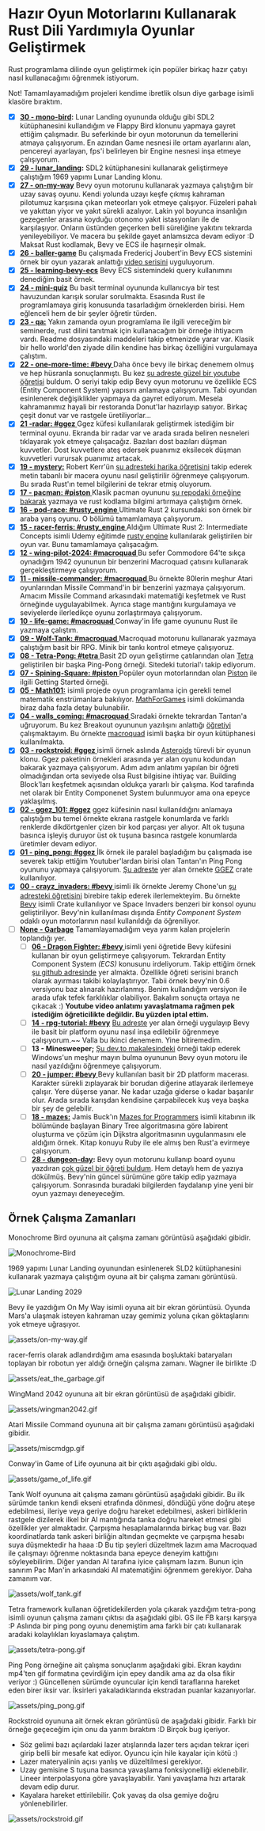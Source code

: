 # Hazır Oyun Motorlarını Kullanarak Rust Dili Yardımıyla Oyunlar Geliştirmek

Rust programlama dilinde oyun geliştirmek için popüler birkaç hazır çatıyı nasıl kullanacağımı öğrenmek istiyorum. 

Not! Tamamlayamadığım projeleri kendime ibretlik olsun diye garbage isimli klasöre bıraktım.

- [x] **[30 - mono-bird](https://github.com/buraksenyurt/game-dev-with-rust/tree/main/mono-bird):** Lunar Landing oyununda olduğu gibi SDL2 kütüphanesini kullandığım ve Flappy Bird klonunu yapmaya gayret ettiğim çalışmadır. Bu seferkinde bir oyun motorunun da temellerini atmaya çalışıyorum. En azından Game nesnesi ile ortam ayarlarını alan, pencereyi ayarlayan, fps'i belirleyen bir Engine nesnesi inşa etmeye çalışıyorum.
- [x] **[29 - lunar_landing](https://github.com/buraksenyurt/game-dev-with-rust/tree/main/lunar_landing):** SDL2 kütüphanesini kullanarak geliştirmeye çalıştığım 1969 yapımı Lunar Landing klonu.
- [x] **[27 - on-my-way](https://github.com/buraksenyurt/game-dev-with-rust/tree/main/on-my-way)** Bevy oyun motorunu kullanarak yazmaya çalıştığım bir uzay savaş oyunu. Kendi yolunda uzayı keşfe çıkmış kahraman pilotumuz karşısına çıkan meteorları yok etmeye çalışıyor. Füzeleri pahalı ve yakıttan yiyor ve yakıt sürekli azalıyor. Lakin yol boyunca insanlığın gezegenler arasına koyduğu otonomo yakıt istasyonları ile de karşılaşıyor. Onların üstünden geçerken belli süreliğine yakıtını tekrarda yenileyebiliyor. Ve macera bu şekilde gayet anlamsızca devam ediyor :D Maksat Rust kodlamak, Bevy ve ECS ile haşırneşir olmak.
- [x] **[26 - baller-game](https://github.com/buraksenyurt/game-dev-with-rust/tree/main/baller-game)** Bu çalışmada Fredericj Joubert'in Bevy ECS sistemini örnek bir oyun yazarak anlattığı [video serisini](https://www.youtube.com/playlist?list=PLVnntJRoP85JHGX7rGDu6LaF3fmDDbqyd) uyguluyorum.
- [x] **[25 - learning-bevy-ecs](https://github.com/buraksenyurt/game-dev-with-rust/tree/main/learning-bevy-ecs)** Bevy ECS sistemindeki query kullanımını denediğim basit örnek.
- [x] **[24 - mini-quiz](https://github.com/buraksenyurt/game-dev-with-rust/tree/main/mini-quiz)** Bu basit terminal oyununda kullanıcıya bir test havuzundan karışık sorular sorulmakta. Esasında Rust ile programlamaya giriş konusunda tasarladığım örneklerden birisi. Hem eğlenceli hem de bir şeyler öğretir türden.
- [x] **[23 - qa:](https://github.com/buraksenyurt/game-dev-with-rust/tree/main/qa)** Yakın zamanda oyun programlama ile ilgili vereceğim bir seminerde, rust dilini tanıtmak için kullanacağım bir örneğe ihtiyacım vardı. Readme dosyasındaki maddeleri takip etmenizde yarar var. Klasik bir hello world'den ziyade dilin kendine has birkaç özelliğini vurgulamaya çalıştım.
- [x] **[22 - one-more-time: #bevy ](https://github.com/buraksenyurt/game-dev-with-rust/tree/main/one-more-time)** Daha önce bevy ile birkaç denemem olmuş ve hep hüsranla sonuçlanmıştı. Bu kez [şu adreste güzel bir youtube öğretisi](https://www.youtube.com/watch?v=VMDTEQC4vBI&t=9s) buldum. O seriyi takip edip Bevy oyun motorunu ve özellikle ECS (Entity Component System) yapısını anlamaya çalışıyorum. Tabi oyundan esinlenerek değişiklikler yapmaya da gayret ediyorum. Mesela kahramanımız hayali bir restoranda Donut'lar hazırlayıp satıyor. Birkaç çeşit donut var ve rastgele üretiliyorlar...
- [x] **[21 -radar: #ggez ](https://github.com/buraksenyurt/game-dev-with-rust/tree/main/radar)** Ggez küfesi kullanılarak geliştirmek istediğim bir terminal oyunu. Ekranda bir radar var ve arada sırada beliren nesneleri tıklayarak yok etmeye çalışacağız. Bazıları dost bazıları düşman kuvvetler. Dost kuvvetlere ateş edersek puanımız eksilecek düşman kuvvetleri vurursak puanımız artacak.
- [x] **[19 - mystery:](https://github.com/buraksenyurt/game-dev-with-rust/tree/main/mystery)** Robert Kerr'ün [şu adresteki harika öğretisini](https://www.riskpeep.com/2022/08/make-text-adventure-game-rust-1.html) takip ederek metin tabanlı bir macera oyunu nasıl geliştirilir öğrenmeye çalışıyorum. Bu sırada Rust'ın temel bilgilerini de tekrar etmiş oluyorum. 
- [x] **[17 - pacman: #piston ](https://github.com/buraksenyurt/game-dev-with-rust/tree/main/pacman)** Klasik pacman oyununu [şu repodaki örneğine bakarak](https://github.com/mendess/rust-pacman) yazmaya ve rust kodlama bilgimi artırmaya çalıştığım örnek.
- [x] **[16 - pod-race: #rusty_engine ](https://github.com/buraksenyurt/game-dev-with-rust/tree/main/pod-race)** Ultimate Rust 2 kursundaki son örnek bir araba yarış oyunu. O bölümü tamamlamaya çalışıyorum.
- [x] **[15 - racer-ferris: #rusty_engine ](https://github.com/buraksenyurt/game-dev-with-rust/tree/main/racer-ferris)** Aldığım Ultimate Rust 2: Intermediate Concepts isimli Udemy eğitimde [rusty engine](https://cleancut.github.io/rusty_engine/00-welcome.html) kullanılarak geliştirilen bir oyun var. Bunu tamamlamaya çalışacağım.
- [x] **[12 - wing-pilot-2024: #macroquad ](https://github.com/buraksenyurt/game-dev-with-rust/tree/main/wing-pilot-2042)** Bu sefer Commodore 64'te sıkça oynadığım 1942 oyununun bir benzerini Macroquad çatısını kullanarak gerçekleştirmeye çalışıyorum.
- [x] **[11 - missile-commander: #macroquad ](https://github.com/buraksenyurt/game-dev-with-rust/tree/main/missile-commander)** Bu örnekte 80lerin meşhur Atari oyunlarından Missile Command'in bir benzerini yazmaya çalışıyorum. Amacım Missile Command arkasındaki matematiği keşfetmek ve Rust örneğinde uygulayabilmek. Ayrıca stage mantığını kurgulamaya ve seviyelerde ilerledikçe oyunu zorlaştırmaya çalışıyorum.
- [x] **[10 - life-game: #macroquad ](https://github.com/buraksenyurt/game-dev-with-rust/tree/main/missile-commander)** Conway'in life game oyununu Rust ile yazmaya çalıştım.
- [x] **[09 - Wolf-Tank: #macroquad ](https://github.com/buraksenyurt/game-dev-with-rust/tree/main/wolf-tank)** Macroquad motorunu kullanarak yazmaya çalıştığım basit bir RPG. Minik bir tankı kontrol etmeye çalışıyoruz.
- [x] **[08 - Tetra-Pong: #tetra ](https://github.com/buraksenyurt/game-dev-with-rust/tree/main/tetra-pong)** Basit 2D oyun geliştirme çatılarından olan [Tetra](https://tetra.seventeencups.net/) geliştirilen bir başka Ping-Pong örneği. Sitedeki tutorial'ı takip ediyorum.
- [x] **[07 - Spining-Square: #piston ](https://github.com/buraksenyurt/game-dev-with-rust/tree/main/spining-square)** Popüler oyun motorlarından olan [Piston](https://crates.io/crates/piston) ile ilgili Getting Started örneği.
- [x] **[05 - Math101:](https://github.com/buraksenyurt/game-dev-with-rust/tree/main/dragon-fighter)** isimli projede oyun programlama için gerekli temel matematik enstrümanlara bakılıyor. [MathForGames](MathForGames.md) isimli dokümanda biraz daha fazla detay bulunabilir.
- [x] **[04 - walls_coming: #macroquad ](https://github.com/buraksenyurt/game-dev-with-rust/tree/main/walls_coming)** Sıradaki örnekte tekrardan Tantan'a uğruyorum. Bu kez Breakout oyununun yazılışını anlattığı [öğretiyi](https://youtu.be/xQ9YTY7ZgsI) çalışmaktayım. Bu örnekte [macroquad](https://github.com/not-fl3/macroquad) isimli başka bir oyun kütüphanesi kullanılmakta.
- [x] **[03 - rockstroid: #ggez ](https://github.com/buraksenyurt/game-dev-with-rust/tree/main/rockstroid)** isimli örnek aslında [Asteroids](https://en.wikipedia.org/wiki/Asteroids_(video_game)) türevli bir oyunun klonu. Ggez paketinin örnekleri arasında yer alan oyunu kodundan bakarak yazmaya çalışıyorum. Adım adım anlatımı yapılan bir öğreti olmadığından orta seviyede olsa Rust bilgisine ihtiyaç var. Building Block'ları keşfetmek açısından oldukça yararlı bir çalışma. Kod tarafında net olarak bir Entity Componenet System bulunmuyor ama ona epeyce yaklaşılmış.
- [x] **[02 - ggez_101: #ggez](https://github.com/buraksenyurt/game-dev-with-rust/tree/main/ggez_101)** ggez küfesinin nasıl kullanıldığını anlamaya çalıştığım bu temel örnekte ekrana rastgele konumlarda ve farklı renklerde dikdörtgenler çizen bir kod parçası yer alıyor. Alt ok tuşuna basınca işleyiş duruyor üst ok tuşuna basınca rastgele konumlarda üretimler devam ediyor.
- [x] **[01 - ping_pong: #ggez ](https://github.com/buraksenyurt/game-dev-with-rust/tree/main/ping_pong)** İlk örnek ile paralel başladığım bu çalışmada ise severek takip ettiğim Youtuber'lardan birisi olan Tantan'ın Ping Pong oyununu yapmaya çalışıyorum. [Şu adreste](https://www.youtube.com/watch?v=TUE_HSgQiG0&list=PLY-17mI_rla7-lZ3Cj4mKLFXgEHaVGHWA) yer alan örnekte [GGEZ](https://crates.io/crates/ggez) crate kullanılıyor.
- [x] **[00 - crayz_invaders: #bevy ](https://github.com/buraksenyurt/game-dev-with-rust/tree/main/crayz-invaders)** isimli ilk örnekte Jeremy Chone'un [şu adresteki öğretisini](https://www.youtube.com/watch?v=j7qHwb7geIM) birebire takip ederek ilerlemekteyim. Bu örnekte [Bevy](https://crates.io/crates/bevy) isimli Crate kullanılıyor ve Space Invaders benzeri bir konsol oyunu geliştiriliyor. Bevy'nin kullanılması dışında _Entity Component System_ odaklı oyun motorlarının nasıl kullanıldığı da öğreniliyor.
- [ ] **[None - Garbage](https://github.com/buraksenyurt/game-dev-with-rust/tree/main/garbage)** Tamamlayamadığım veya yarım kalan projelerin toplandığı yer.
  - [ ] **[06 - Dragon Fighter: #bevy ](https://github.com/buraksenyurt/game-dev-with-rust/tree/main/garbage/dragon-fighter)** isimli yeni öğretide Bevy küfesini kullanan bir oyun geliştirmeye çalışıyorum. Tekrardan Entity Component System _(ECS)_ konusunu irdeliyorum. Takip ettiğim örnek [şu github adresinde](https://github.com/mwbryant/rpg-bevy-tutorial/tree/master) yer almakta. Özellikle öğreti serisini branch olarak ayırması takibi kolaylaştırıyor. Tabii örnek bevy'nin 0.6 versiyonu baz alınarak hazırlanmış. Benim kullandığım versiyon ile arada ufak tefek farklılıklar olabiliyor. Bakalım sonuçta ortaya ne çıkacak :) **Youtube video anlatımı yavaşlatmama rağmen pek istediğim öğreticilikte değildir. Bu yüzden iptal ettim.**
  - [ ] **[14 - rpg-tutorial: #bevy](https://github.com/buraksenyurt/game-dev-with-rust/tree/main/garbage/rpg-tutorial)** [Bu adreste](https://github.com/mwbryant/monster-fighter) yer alan örneği uygulayıp Bevy ile basit bir platform oyunu nasıl inşa edilebilir öğrenmeye çalışıyorum.~~ Valla bu ikinci denemem. Yine bitiremedim.
  - [ ] **13 - Minesweeper;** [Şu dev.to makalesindeki](https://dev.to/qongzi/bevy-minesweeper-part-1-534c) örneği takip ederek Windows'un meşhur mayın bulma oyununun Bevy oyun motoru ile nasıl yazıldığını öğrenmeye çalışıyorum.
  - [ ] **[20 - jumper: #bevy ](https://github.com/buraksenyurt/game-dev-with-rust/tree/main/garbage/jumper)** Bevy kullanılan basit bir 2D platform macerası. Karakter sürekli zıplayarak bir borudan diğerine atlayarak ilerlemeye çalışır. Yere düşerse yanar. Ne kadar uzağa giderse o kadar başarılır olur. Arada sırada karışdan kendisine çarpabilecek kuş veya başka bir şey de gelebilir.
  - [ ] **[18 - mazes:](https://github.com/buraksenyurt/game-dev-with-rust/tree/main/garbage/mazes)** Jamis Buck'ın [Mazes for Programmers](http://www.mazesforprogrammers.com/) isimli kitabının ilk bölümünde başlayan Binary Tree algoritmasına göre labirent oluşturma ve çözüm için Dijkstra algoritmasının uygulanmasını ele aldığım örnek. Kitap konuyu Ruby ile ele almış ben Rust'a evirmeye çalışıyorum.
  - [ ] **[28 - dungeon-day](https://github.com/buraksenyurt/game-dev-with-rust/tree/main/dungeon-day):** Bevy oyun motorunu kullanıp board oyunu yazdıran [çok güzel bir öğreti buldum](https://maciejglowka.com/blog/bevy-roguelike-tutorial-devlog-part-1/). Hem detaylı hem de yazıya dökülmüş. Bevy'nin güncel sürümüne göre takip edip yazmaya çalışıyorum. Sonrasında buradaki bilgilerden faydalanıp yine yeni bir oyun yazmayı deneyeceğim.

## Örnek Çalışma Zamanları

Monochrome Bird oyununa ait çalışma zamanı görüntüsü aşağıdaki gibidir. 

![Monochrome-Bird](assets/mono-bird.gif)

1969 yapımı Lunar Landing oyunundan esinlenerek SLD2 kütüphanesini kullanarak yazmaya çalıştığım oyuna ait bir çalışma zamanı görüntüsü.

![Lunar Landing 2029](assets/lunar_landing.gif)

Bevy ile yazdığım On My Way isimli oyuna ait bir ekran görüntüsü. Oyunda Mars'a ulaşmak isteyen kahraman uzay gemimiz yoluna çıkan göktaşlarını yok etmeye uğraşıyor.

![assets/on-my-way.gif](assets/on-my-way.gif)

racer-ferris olarak adlandırdığım ama esasında boşluktaki bataryaları toplayan bir robotun yer aldığı örneğin çalışma zamanı. Wagner ile birlikte :D

![assets/eat_the_garbage.gif](assets/eat_the_garbage.gif)

WingMand 2042 oyununa ait bir ekran görüntüsü de aşağıdaki gibidir.

![assets/wingman2042.gif](assets/wingman2042.gif)

Atari Missile Command oyununa ait bir çalışma zamanı görüntüsü aşağıdaki gibidir.

![assets/miscmdgp.gif](assets/miscmdgp.gif)

Conway'in Game of Life oyununa ait bir çıktı aşağıdaki gibi oldu. 

![assets/game_of_life.gif](assets/game_of_life.gif)

Tank Wolf oyununa ait çalışma zamanı görüntüsü aşağıdaki gibidir. Bu ilk sürümde tankın kendi ekseni etrafında dönmesi, döndüğü yöne doğru ateşe edebilmesi, ileriye veya geriye doğru hareket edebilmesi, askeri birliklerin rastgele dizilerek ilkel bir AI mantığında tanka doğru hareket etmesi gibi özellikler yer almaktadır. Çarpışma hesaplamalarında birkaç bug var. Bazı koordinatlarda tank askeri birliğin altından geçmekte ve çarpışma hesabı suya düşmektedir ha haaa :D Bu tip şeyleri düzeltmek lazım ama Macroquad ile çalışmayı öğrenme noktasında bana epeyce deneyim kattığını söyleyebilirim. Diğer yandan AI tarafına iyice çalışmam lazım. Bunun için sanırım Pac Man'in arkasındaki AI matematiğini öğrenmem gerekiyor. Daha zamanım var.

![assets/wolf_tank.gif](assets/wolf_tank.gif)

Tetra framework kullanan öğretidekilerden yola çıkarak yazdığım tetra-pong isimli oyunun çalışma zamanı çıktısı da aşağıdaki gibi. GS ile FB karşı karşıya :P Aslında bir ping pong oyunu denemiştim ama farklı bir çatı kullanarak aradaki kolaylıkları kıyaslamaya çalıştım.

![assets/tetra-pong.gif](assets/tetrapong.gif)

Ping Pong örneğine ait çalışma sonuçlarım aşağıdaki gibi. Ekran kaydını mp4'ten gif formatına çevirdiğim için epey dandik ama az da olsa fikir veriyor :)
Güncellenen sürümde oyuncular için kendi taraflarına hareket eden birer iksir var. İksirleri yakaladıklarında ekstradan puanlar kazanıyorlar.

![assets/ping_pong.gif](assets/ping_pong.gif)

Rockstroid oyununa ait örnek ekran görüntüsü de aşağıdaki gibidir. Farklı bir örneğe geçeceğim için onu da yarım bıraktım :D Birçok bug içeriyor. 

- Söz gelimi bazı açılardaki lazer atışlarında lazer ters açıdan tekrar içeri girip belli bir mesafe kat ediyor. Oyuncu için hile kayalar için kötü :) 
- Lazer materyalinin açısı yanlış ve düzeltilmesi gerekiyor. 
- Uzay gemisine S tuşuna basınca yavaşlama fonksiyonelliği eklenebilir. Lineer interpolasyona göre yavaşlayabilir. Yani yavaşlama hızı artarak devam edip durur. 
- Kayalara hareket ettirilebilir. Çok yavaş da olsa gemiye doğru yönlenebilirler.

![assets/rockstroid.gif](assets/rockstroid.gif)
